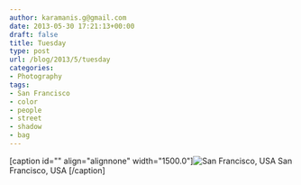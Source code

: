 ```yaml
---
author: karamanis.g@gmail.com
date: 2013-05-30 17:21:13+00:00
draft: false
title: Tuesday
type: post
url: /blog/2013/5/tuesday
categories:
- Photography
tags:
- San Francisco
- color
- people
- street
- shadow
- bag
---
```


[caption id="" align="alignnone" width="1500.0"]![ San Francisco, USA ](https://images.squarespace-cdn.com/content/v1/4f3f61bae4b063b909445965/1369934371898-YU0H1MLK12SX547LSG6U/ke17ZwdGBToddI8pDm48kF9aEDQaTpZHfWEO2zppK7Z7gQa3H78H3Y0txjaiv_0fDoOvxcdMmMKkDsyUqMSsMWxHk725yiiHCCLfrh8O1z5QPOohDIaIeljMHgDF5CVlOqpeNLcJ80NK65_fV7S1UX7HUUwySjcPdRBGehEKrDf5zebfiuf9u6oCHzr2lsfYZD7bBzAwq_2wCJyqgJebgg/20130522-R0010264.jpg?format=original)
 San Francisco, USA [/caption]
